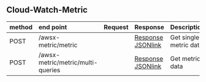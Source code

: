 ## Cloud-Watch-Metric
| method | end point | Request | Response | Description     | 
|:-------|:----------|:---|:---|:----------------|
| POST   | /awsx-metric/metric          | | [Response JSONlink](./jsons/Organization/all.json) | Get single metric data |
| POST   | /awsx-metric/metric/multi-queries          | | [Response JSONlink](./jsons/Organization/all.json) | Get  metric data |
